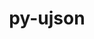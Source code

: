 ---
title: "py-ujson"
layout: cache
categories: [package, develop]
meta: {"compilers": ["apple-clang@16.0.0", "gcc@10.5.0", "gcc@13.3.0"], "num_specs": 29, "num_specs_by_stack": {"developer-tools-aarch64-linux-gnu": 10, "developer-tools-darwin": 9, "developer-tools-x86_64_v3-linux-gnu": 10, "root": 29}, "oss": ["centos7", "rhel8", "sequoia"], "platforms": ["darwin", "linux"], "stacks": ["developer-tools-aarch64-linux-gnu", "developer-tools-darwin", "developer-tools-x86_64_v3-linux-gnu", "root"], "targets": ["aarch64", "x86_64_v3"], "versions": ["5.7.0"]}
spec_details: [{"compiler": "gcc@10.5.0", "hash": "2r345ieahmetwc6vxnlbjivbqq6jkeeh", "os": "centos7", "platform": "linux", "size": "-", "stacks": ["developer-tools-x86_64_v3-linux-gnu", "root"], "target": "x86_64_v3", "variants": ["build_system=python_pip"], "versions": ["5.7.0"]}, {"compiler": "apple-clang@16.0.0", "hash": "2tu54zd3maa5i6od4y2ynbvfnbajler3", "os": "sequoia", "platform": "darwin", "size": "-", "stacks": ["developer-tools-darwin", "root"], "target": "aarch64", "variants": ["build_system=python_pip"], "versions": ["5.7.0"]}, {"compiler": "apple-clang@16.0.0", "hash": "4bd7fs6opj236joyo3u6nwibmfo7tk3e", "os": "sequoia", "platform": "darwin", "size": "-", "stacks": ["developer-tools-darwin", "root"], "target": "aarch64", "variants": ["build_system=python_pip"], "versions": ["5.7.0"]}, {"compiler": "gcc@13.3.0", "hash": "57uc4hllpwddmsajmffbvmic43fmyfi2", "os": "rhel8", "platform": "linux", "size": "-", "stacks": ["developer-tools-aarch64-linux-gnu", "root"], "target": "aarch64", "variants": ["build_system=python_pip"], "versions": ["5.7.0"]}, {"compiler": "apple-clang@16.0.0", "hash": "6jqjobxrq25yjpro3lhpzc2cbyfz7oht", "os": "sequoia", "platform": "darwin", "size": "-", "stacks": ["developer-tools-darwin", "root"], "target": "aarch64", "variants": ["build_system=python_pip"], "versions": ["5.7.0"]}, {"compiler": "apple-clang@16.0.0", "hash": "bmb7edbxvvl4oi4pejobnjpextrtf5kp", "os": "sequoia", "platform": "darwin", "size": "-", "stacks": ["developer-tools-darwin", "root"], "target": "aarch64", "variants": ["build_system=python_pip"], "versions": ["5.7.0"]}, {"compiler": "gcc@10.5.0", "hash": "c2eft4qewf6zrchdj7ciwdvvhm6scxtc", "os": "centos7", "platform": "linux", "size": "-", "stacks": ["developer-tools-x86_64_v3-linux-gnu", "root"], "target": "x86_64_v3", "variants": ["build_system=python_pip"], "versions": ["5.7.0"]}, {"compiler": "apple-clang@16.0.0", "hash": "dl2xgkwsgjtncclqcrd76ojocuklt2yb", "os": "sequoia", "platform": "darwin", "size": "-", "stacks": ["developer-tools-darwin", "root"], "target": "aarch64", "variants": ["build_system=python_pip"], "versions": ["5.7.0"]}, {"compiler": "gcc@13.3.0", "hash": "gaxxkyc5uxfrddgvflv27vpt3vcswxmw", "os": "rhel8", "platform": "linux", "size": "-", "stacks": ["developer-tools-aarch64-linux-gnu", "root"], "target": "aarch64", "variants": ["build_system=python_pip"], "versions": ["5.7.0"]}, {"compiler": "gcc@10.5.0", "hash": "ibv4ztrbdxhenekc2xfmax4alvrqiolp", "os": "centos7", "platform": "linux", "size": "-", "stacks": ["developer-tools-x86_64_v3-linux-gnu", "root"], "target": "x86_64_v3", "variants": ["build_system=python_pip"], "versions": ["5.7.0"]}, {"compiler": "apple-clang@16.0.0", "hash": "icviwrh5cavlehyo4zr4wbm54oo5pphf", "os": "sequoia", "platform": "darwin", "size": "-", "stacks": ["developer-tools-darwin", "root"], "target": "aarch64", "variants": ["build_system=python_pip"], "versions": ["5.7.0"]}, {"compiler": "gcc@10.5.0", "hash": "keuake4646tdhidlg7gmzo4yry2hyuju", "os": "centos7", "platform": "linux", "size": "-", "stacks": ["developer-tools-x86_64_v3-linux-gnu", "root"], "target": "x86_64_v3", "variants": ["build_system=python_pip"], "versions": ["5.7.0"]}, {"compiler": "gcc@10.5.0", "hash": "knhelcex6x7x3g7b3rjyufspia34zqag", "os": "centos7", "platform": "linux", "size": "-", "stacks": ["developer-tools-x86_64_v3-linux-gnu", "root"], "target": "x86_64_v3", "variants": ["build_system=python_pip"], "versions": ["5.7.0"]}, {"compiler": "gcc@13.3.0", "hash": "l2kdjyirbxqoti3nheatn5predc65f6t", "os": "rhel8", "platform": "linux", "size": "-", "stacks": ["developer-tools-aarch64-linux-gnu", "root"], "target": "aarch64", "variants": ["build_system=python_pip"], "versions": ["5.7.0"]}, {"compiler": "apple-clang@16.0.0", "hash": "lxwhk63c7wgnppskbstorowltd5ajcxs", "os": "sequoia", "platform": "darwin", "size": "-", "stacks": ["developer-tools-darwin", "root"], "target": "aarch64", "variants": ["build_system=python_pip"], "versions": ["5.7.0"]}, {"compiler": "gcc@10.5.0", "hash": "mfholrl5m7pg5k6yau6nmfhr6mopjbpu", "os": "centos7", "platform": "linux", "size": "-", "stacks": ["developer-tools-x86_64_v3-linux-gnu", "root"], "target": "x86_64_v3", "variants": ["build_system=python_pip"], "versions": ["5.7.0"]}, {"compiler": "gcc@13.3.0", "hash": "npfqf6govwy5sfwoe5737axhxrf6q6sv", "os": "rhel8", "platform": "linux", "size": "-", "stacks": ["developer-tools-aarch64-linux-gnu", "root"], "target": "aarch64", "variants": ["build_system=python_pip"], "versions": ["5.7.0"]}, {"compiler": "gcc@10.5.0", "hash": "o7fgmievzo5eukzv4qi6cxlujgqg23nl", "os": "centos7", "platform": "linux", "size": "-", "stacks": ["developer-tools-x86_64_v3-linux-gnu", "root"], "target": "x86_64_v3", "variants": ["build_system=python_pip"], "versions": ["5.7.0"]}, {"compiler": "gcc@10.5.0", "hash": "orwtzf3wshitudfme5zoryn2y3m2zyu3", "os": "centos7", "platform": "linux", "size": "-", "stacks": ["developer-tools-x86_64_v3-linux-gnu", "root"], "target": "x86_64_v3", "variants": ["build_system=python_pip"], "versions": ["5.7.0"]}, {"compiler": "gcc@13.3.0", "hash": "p3gfxezh43r7o2kjyynkp4meqmvemci6", "os": "rhel8", "platform": "linux", "size": "-", "stacks": ["developer-tools-aarch64-linux-gnu", "root"], "target": "aarch64", "variants": ["build_system=python_pip"], "versions": ["5.7.0"]}, {"compiler": "gcc@13.3.0", "hash": "ratgdkr6ssmwlubxk3cj4ltq2ta44mc6", "os": "rhel8", "platform": "linux", "size": "-", "stacks": ["developer-tools-aarch64-linux-gnu", "root"], "target": "aarch64", "variants": ["build_system=python_pip"], "versions": ["5.7.0"]}, {"compiler": "gcc@10.5.0", "hash": "s72g3wpd7t63hgxndr43t3ms4ex6sfc4", "os": "centos7", "platform": "linux", "size": "-", "stacks": ["developer-tools-x86_64_v3-linux-gnu", "root"], "target": "x86_64_v3", "variants": ["build_system=python_pip"], "versions": ["5.7.0"]}, {"compiler": "gcc@13.3.0", "hash": "sm6epw6zbczmeuysx7vg7bu6bagogi7h", "os": "rhel8", "platform": "linux", "size": "-", "stacks": ["developer-tools-aarch64-linux-gnu", "root"], "target": "aarch64", "variants": ["build_system=python_pip"], "versions": ["5.7.0"]}, {"compiler": "apple-clang@16.0.0", "hash": "ui5pzjfvaxadbxgxiqqlh3ebqhr4x5aj", "os": "sequoia", "platform": "darwin", "size": "-", "stacks": ["developer-tools-darwin", "root"], "target": "aarch64", "variants": ["build_system=python_pip"], "versions": ["5.7.0"]}, {"compiler": "gcc@10.5.0", "hash": "v75gkmbkmggaztvqsde7mtjzw5vl5fjl", "os": "centos7", "platform": "linux", "size": "-", "stacks": ["developer-tools-x86_64_v3-linux-gnu", "root"], "target": "x86_64_v3", "variants": ["build_system=python_pip"], "versions": ["5.7.0"]}, {"compiler": "gcc@13.3.0", "hash": "xkem46moh3tw6odzhbpvbwnreyv5phad", "os": "rhel8", "platform": "linux", "size": "-", "stacks": ["developer-tools-aarch64-linux-gnu", "root"], "target": "aarch64", "variants": ["build_system=python_pip"], "versions": ["5.7.0"]}, {"compiler": "apple-clang@16.0.0", "hash": "xwim4p4e7uuj6ogp7wiar2xghnfjibsv", "os": "sequoia", "platform": "darwin", "size": "-", "stacks": ["developer-tools-darwin", "root"], "target": "aarch64", "variants": ["build_system=python_pip"], "versions": ["5.7.0"]}, {"compiler": "gcc@13.3.0", "hash": "yk3thgshqql6avcval3vp2rlgm6sum7x", "os": "rhel8", "platform": "linux", "size": "-", "stacks": ["developer-tools-aarch64-linux-gnu", "root"], "target": "aarch64", "variants": ["build_system=python_pip"], "versions": ["5.7.0"]}, {"compiler": "gcc@13.3.0", "hash": "zezgw3iy2yd4qwbv5bq46ltcxqrtldg6", "os": "rhel8", "platform": "linux", "size": "-", "stacks": ["developer-tools-aarch64-linux-gnu", "root"], "target": "aarch64", "variants": ["build_system=python_pip"], "versions": ["5.7.0"]}]
---